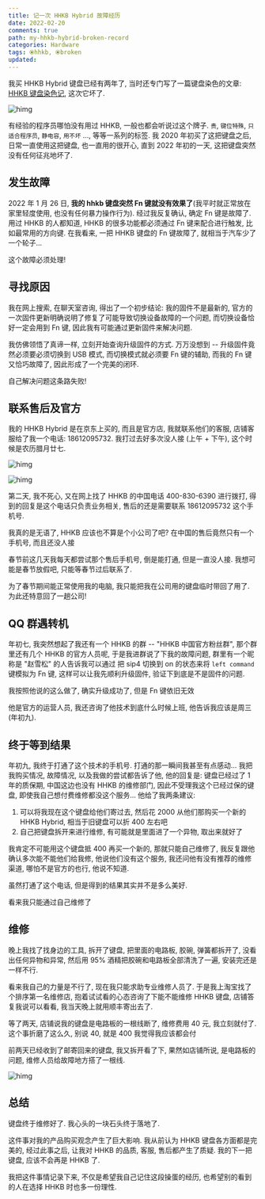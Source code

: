 ```yaml
---
title: 记一次 HHKB Hybrid 故障经历
date: 2022-02-20
comments: true
path: my-hhkb-hybrid-broken-record
categories: Hardware
tags: ⦿hhkb, ⦿broken
updated:
---
```


我买 HHKB Hybrid 键盘已经有两年了, 当时还专门写了一篇键盘染色的文章: [HHKB 键盘染色记](https://www.hanleylee.com/dye-the-keycaps-of-hhkb-keyboard.html), 这次它坏了.

![himg](https://a.hanleylee.com/HKMS/2022-02-20215246.jpeg?x-oss-process=style/WaMa)

<!-- more -->

有经验的程序员哪怕没有用过 HHKB, 一般也都会听说过这个牌子. `贵`, `键位特殊`, `只适合程序员`, `静电容`, `用不坏` ..., 等等一系列的标签.  我 2020 年初买了这把键盘之后, 日常一直使用这把键盘, 也一直用的很开心, 直到 2022 年初的一天, 这把键盘突然没有任何征兆地坏了.

## 发生故障

2022 年 1 月 26 日, **我的 hhkb 键盘突然 Fn 键就没有效果了**(我平时就正常放在家里轻度使用, 也没有任何暴力操作行为). 经过我反复确认, 确定 Fn 键是故障了. 用过 HHKB 的人都知道, HHKB 的很多功能都必须通过 Fn 键来配合进行触发, 比如最常用的方向键. 在我看来, 一把 HHKB 键盘的 Fn 键故障了, 就相当于汽车少了一个轮子...

这个故障必须处理!

## 寻找原因

我在网上搜索, 在聊天室咨询, 得出了一个初步结论: 我的固件不是最新的, 官方的一次固件更新明确说明了修复了可能导致切换设备故障的一个问题, 而切换设备恰好一定会用到 Fn 键, 因此我有可能通过更新固件来解决问题.

我仿佛领悟了真谛一样, 立刻开始查询升级固件的方式. 万万没想到 -- 升级固件竟然必须要必须切换到 USB 模式, 而切换模式就必须要 Fn 键的辅助, 而我的 Fn 键又恰巧故障了, 因此形成了一个完美的闭环.

自己解决问题这条路失败!

## 联系售后及官方

我的 HHKB Hybrid 是在京东上买的, 而且是官方店, 我就联系他们的客服, 店铺客服给了我一个电话: 18612095732. 我打过去好多次没人接 (上午 + 下午), 这个时候是农历腊月廿七.

![himg](https://a.hanleylee.com/HKMS/2022-02-20214323.png?x-oss-process=style/WaMa)

![himg](https://a.hanleylee.com/HKMS/2022-02-20214404.png?x-oss-process=style/WaMa)

第二天, 我不死心, 又在网上找了 HHKB 的中国电话 400-830-6390 进行拨打, 得到的回复是这个电话只负责业务相关, 售后的还是需要联系 18612095732 这个手机号.

我真的是无语了, HHKB 应该也不算是个小公司了吧? 在中国的售后竟然只有一个手机号, 而且还没人接

春节前这几天我每天都尝试那个售后手机号, 倒是能打通, 但是一直没人接. 我想可能是春节放假吧, 只能等春节过后联系了.

为了春节期间能正常使用我的电脑, 我只能把我在公司用的键盘临时带回了用了. 为此还特意回了一趟公司!

## QQ 群遇转机

年初七, 我突然想起了我还有一个 HHKB 的群 -- "HHKB 中国官方粉丝群", 那个群里还有几个 HHKB 的官方人员呢, 于是我进群说了下我的故障问题, 群里有一个昵称是 "赵雪松" 的人告诉我可以通过 把 sip4 切换到 on 的状态来将 `left command` 键模拟为 Fn 键, 这样可以让我先顺利升级固件, 验证下到底是不是固件的问题.

我按照他说的这么做了, 确实升级成功了, 但是 Fn 键依旧无效

他是官方的运营人员, 我还咨询了他技术到底什么时候上班, 他告诉我应该是周三 (年初九).

## 终于等到结果

年初九, 我终于打通了这个技术的手机号. 打通的那一瞬间我甚至有点感动... 我把我购买情况, 故障情况, 以及我做的尝试都告诉了他, 他的回复是: 键盘已经过了 1 年的质保期, 中国这边也没有 HHKB 的维修部门, 因此不受理我这个已经过保的键盘, 即使我自己想付费维修都没这个服务... 他给了我两条建议:

1. 可以将我现在这个键盘给他们寄过去, 然后花 2000 从他们那购买一个新的 HHKB Hybrid, 相当于旧键盘可以折 400 左右吧
2. 自己把键盘拆开来进行维修, 有可能就是里面进了一个异物, 取出来就好了

我肯定不可能用这个键盘抵 400 再买一个新的, 那就只能自己维修了, 我反复跟他确认多次能不能他们给我修, 他说他们没有这个服务, 我还问他有没有推荐的维修渠道, 哪怕不是官方的也行, 他说不知道.

虽然打通了这个电话, 但是得到的结果其实并不是多么美好.

看来我只能通过自己维修了

## 维修

晚上我找了找身边的工具, 拆开了键盘, 把里面的电路板, 胶碗, 弹簧都拆开了, 没看出任何异物和异常, 然后用 95% 酒精把胶碗和电路板全部清洗了一遍, 安装完还是一样不行.

看来我自己的力量是不行了, 现在我只能求助专业维修人员了. 于是我上淘宝找了个排序第一名维修店, 抱着试试看的心态咨询了下能不能维修 HHKB 键盘, 店铺答复我说可以看看, 我当天晚上就用顺丰寄出去了.

等了两天, 店铺说我的键盘是电路板的一根线断了, 维修费用 40 元, 我立刻就付了. 这个事折磨了这么久, 别说 40, 就是 400 我觉得我应该都会付

前两天已经收到了邮寄回来的键盘, 我又拆开看了下, 果然如店铺所说, 是电路板的问题, 维修人员给故障地方搭了一根线.

![himg](https://a.hanleylee.com/HKMS/2022-02-20214854.png?x-oss-process=style/WaMa)

## 总结

键盘终于维修好了. 我心头的一块石头终于落地了.

这件事对我的产品购买观念产生了巨大影响. 我从前认为 HHKB 键盘各方面都是完美的, 经过此事之后, 让我对 HHKB 的品质, 客服, 售后都产生了质疑.  我的下一把键盘, 应该不会再是 HHKB 了.

我把这件事情记录下来, 不仅是希望我自己记住这段操蛋的经历, 也希望别的看到的人在选择 HHKB 时也多一份理性.
